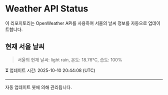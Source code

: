 
# Weather API Status

이 리포지토리는 OpenWeather API를 사용하여 서울의 날씨 정보를 자동으로 업데이트합니다.

## 현재 서울 날씨
> 서울의 현재 날씨: light rain, 온도: 18.76°C, 습도: 100%

⏳ 업데이트 시간: 2025-10-10 20:44:08 (UTC)

---
자동 업데이트 봇에 의해 관리됩니다.
